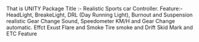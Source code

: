 That is UNITY Package Title :- Realistic Sports car Controller.
Feature:- HeadLight, BreakeLight, DRL (Day Running Light), Burnout and Suspension realistic 
Gear Change Sound, Speedometer KM/H and Gear Change automatic.
Effct Exust Flare and Smoke Tire smoke and Drift Skid Mark and ETC Feature
